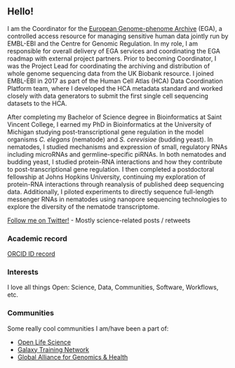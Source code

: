 ## Hello!

I am the Coordinator for the [European Genome-phenome Archive](https://ega-archive.org/) (EGA), a controlled access resource for managing sensitive human data jointly run by EMBL-EBI and the Centre for Genomic Regulation. In my role, I am responsible for overall delivery of EGA services and coordinating the EGA roadmap with external project partners. Prior to becoming Coordinator, I was the Project Lead for coordinating the archiving and distribution of whole genome sequencing data from the UK Biobank resource. I joined EMBL-EBI in 2017 as part of the Human Cell Atlas (HCA) Data Coordination Platform team, where I developed the HCA metadata standard and worked closely with data generators to submit the first single cell sequencing datasets to the HCA.

After completing my Bachelor of Science degree in Bioinformatics at Saint Vincent College, I earned my PhD in Bioinformatics at the University of Michigan studying post-transcriptional gene regulation in the model organisms _C. elegans_ (nematode) and _S. cerevisiae_ (budding yeast). In nematodes, I studied mechanisms and expression of small, regulatory RNAs including microRNAs and germline-specific piRNAs. In both nematodes and budding yeast, I studied protein-RNA interactions and how they contribute to post-transcriptional gene regulation. I then completed a postdoctoral fellowship at Johns Hopkins University, continuing my exploration of protein-RNA interactions through reanalysis of published deep sequencing data. Additionally, I piloted experiments to directly sequence full-length messenger RNAs in nematodes using nanopore sequencing technologies to explore the diversity of the nematode transcriptome.

[Follow me on Twitter!](https://twitter.com/MalloryFreeberg) - Mostly science-related posts / retweets

### Academic record

[ORCID ID record](https://orcid.org/0000-0003-2949-3921)

### Interests

I love all things Open: Science, Data, Communities, Software, Workflows, etc.

### Communities

Some really cool communities I am/have been a part of:

* [Open Life Science](https://openlifesci.org/)
* [Galaxy Training Network](https://training.galaxyproject.org/)
* [Global Alliance for Genomics & Health](https://www.ga4gh.org/)

